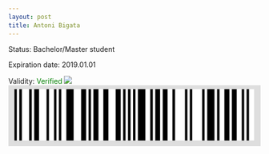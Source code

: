 ```yaml
---
layout: post
title: Antoni Bigata
---
```


Status: Bachelor/Master student

Expiration date: 2019.01.01

Validity: <font color="green"> Verified</font> 
![](/members/img/Antoni_Bigata.png)
![](/members/img/bar.png)
